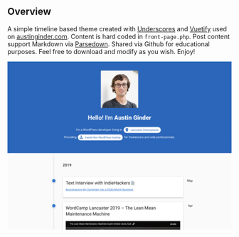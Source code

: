 ## Overview

A simple timeline based theme created with [Underscores](https://underscores.me/) and [Vuetify](https://next.vuetifyjs.com/) used on [austinginder.com](https://austinginder.com). Content is hard coded in `front-page.php`. Post content support Markdown via [Parsedown](https://parsedown.org/). Shared via Github for educational purposes. Feel free to download and modify as you wish. Enjoy!

![](https://raw.githubusercontent.com/austinginder/austinginder/master/screenshot.png)